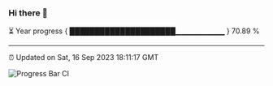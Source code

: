 ### Hi there 👋

⏳ Year progress { █████████████████████▁▁▁▁▁▁▁▁▁ } 70.89 %

---

⏰ Updated on Sat, 16 Sep 2023 18:11:17 GMT

![Progress Bar CI](https://github.com/liununu/liununu/workflows/Progress%20Bar%20CI/badge.svg)

